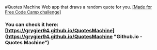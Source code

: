 #Quotes Machine
Web app that draws a random quote for you.
[[Made for Free Code Camp challenge]](https://www.freecodecamp.com/challenges/build-a-random-quote-machine "Free Code Camp")
### You can check it here: [https://grygier94.github.io/QuotesMachine](https://grygier94.github.io/QuotesMachine "Github.io - Quotes Machine")
